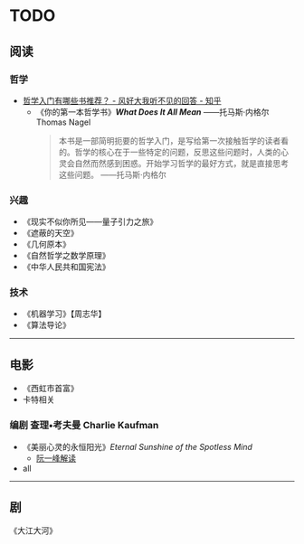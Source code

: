 # TODO

## 阅读

### 哲学

- [哲学入门有哪些书推荐？ - 风好大我听不见的回答 - 知乎](https://www.zhihu.com/question/19588342/answer/21188918)
  - 《你的第一本哲学书》__*What Does It All Mean*__ ——托马斯·内格尔  Thomas Nagel
    > 本书是一部简明扼要的哲学入门，是写给第一次接触哲学的读者看的。哲学的核心在于一些特定的问题，反思这些问题时，人类的心灵会自然而然感到困惑。开始学习哲学的最好方式，就是直接思考这些问题。 ——托马斯·内格尔

### 兴趣

- 《现实不似你所见——量子引力之旅》
- 《遮蔽的天空》
- 《几何原本》
- 《自然哲学之数学原理》
- 《中华人民共和国宪法》

### 技术

- 《机器学习》【周志华】
- 《算法导论》

---

## 电影

- 《西虹市首富》
- 卡特相关

### 编剧 查理•考夫曼 Charlie Kaufman

- 《美丽心灵的永恒阳光》*Eternal Sunshine of the Spotless Mind*
  - [阮一峰解读](http://www.ruanyifeng.com/blog/2005/08/post_134.html)
- all

---

## 剧

《大江大河》
